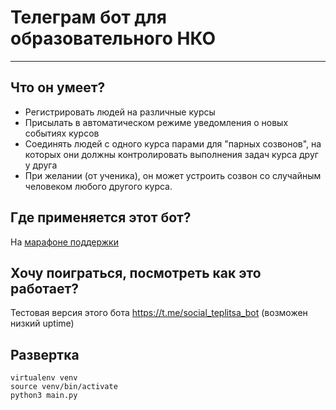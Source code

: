 # Телеграм бот для образовательного НКО
-----
## Что он умеет?
 * Регистрировать людей на различные курсы
 * Присылать в автоматическом режиме уведомления о новых событиях курсов
 * Соединять людей с одного курса парами для "парных созвонов", на которых они должны контролировать выполнения задач курса друг у друга
 * При желании (от ученика), он может устроить созвон со случайным человеком любого другого курса.
## Где применяется этот бот?
 На [марафоне поддержки](https://te-st.ru/2022/01/31/support-marathon-2/)
 
 ## Хочу поиграться, посмотреть как это работает?
 Тестовая версия этого бота https://t.me/social_teplitsa_bot (возможен низкий uptime)
 
 ## Развертка
 ```
 virtualenv venv
 source venv/bin/activate
 python3 main.py
 ```
